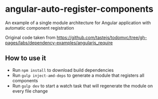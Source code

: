 angular-auto-register-components
================================

An example of a single module architecture for Angular application with automatic component registration

Original code taken from https://github.com/tastejs/todomvc/tree/gh-pages/labs/dependency-examples/angularjs_require


## How to use it
- Run `npm install` to download build dependencies
- Run `gulp inject-amd-deps` to generate a module that registers all components
- Run `gulp dev` to start a watch task that will regenerate the module on every file change